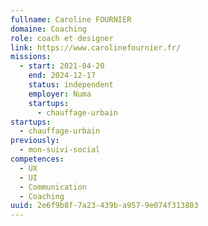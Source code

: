 ```yaml
---
fullname: Caroline FOURNIER
domaine: Coaching
role: coach et designer
link: https://www.carolinefournier.fr/
missions:
  - start: 2021-04-20
    end: 2024-12-17
    status: independent
    employer: Numa
    startups:
      - chauffage-urbain
startups:
  - chauffage-urbain
previously:
  - mon-suivi-social
competences:
  - UX
  - UI
  - Communication
  - Coaching
uuid: 2e6f9b8f-7a23-439b-a957-9e074f313803
---
```

